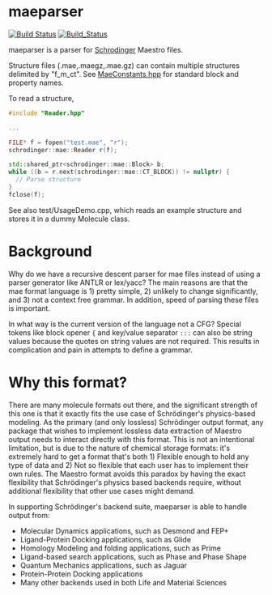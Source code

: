# maeparser
[![Build Status](https://travis-ci.org/schrodinger/maeparser.svg?branch=master)](https://travis-ci.org/schrodinger/maeparser)
[![Build_Status](https://ci.appveyor.com/api/projects/status/github/schrodinger/maeparser?branch=master&svg=true)](https://ci.appveyor.com/project/torcolvin/maeparser)

maeparser is a parser for [Schrodinger](https://www.schrodinger.com/) Maestro
files.

Structure files (.mae,.maegz,.mae.gz) can contain multiple structures
delimited by "f_m_ct".  See [MaeConstants.hpp](MaeConstants.hpp) 
for standard block and property names.

To read a structure,

```C++
#include "Reader.hpp"

...

FILE* f = fopen("test.mae", "r");
schrodinger::mae::Reader r(f);

std::shared_ptr<schrodinger::mae::Block> b;
while ((b = r.next(schrodinger::mae::CT_BLOCK)) != nullptr) {
  // Parse structure
}
fclose(f);
```

See also test/UsageDemo.cpp, which reads an example structure and
stores it in a dummy Molecule class.

Background
==========

Why do we have a recursive descent parser for mae files instead of using a
parser generator like ANTLR or lex/yacc? The main reasons are that the mae
format language is 1) pretty simple, 2) unlikely to change significantly,
and 3) not a context free grammar. In addition, speed of parsing these
files is important.

In what way is the current version of the language not a CFG? Special tokens
like block opener `{` and key/value separator `:::` can also be string
values because the quotes on string values are not required. This results in
complication and pain in attempts to define a grammar.

Why this format?
=================

There are many molecule formats out there, and the significant strength of this
one is that it exactly fits the use case of Schrödinger's physics-based
modeling.  As the primary (and only lossless) Schrödinger output format, any
package that wishes to implement lossless data extraction of Maestro output
needs to interact directly with this format.  This is not an intentional
limitation, but is due to the nature of chemical storage formats: it's
extremely hard to get a format that's both 1) Flexible enough to hold any type
of data and 2) Not so flexible that each user has to implement their own rules.
The Maestro format avoids this paradox by having the exact flexibility
that Schrödinger's physics based backends require, without additional
flexibility that other use cases might demand.

In supporting Schrödinger's backend suite, maeparser is able
to handle output from:
* Molecular Dynamics applications, such as Desmond and FEP+
* Ligand-Protein Docking applications, such as Glide
* Homology Modeling and folding applications, such as Prime
* Ligand-based search applications, such as Phase and Phase Shape
* Quantum Mechanics applications, such as Jaguar
* Protein-Protein Docking applications
* Many other backends used in both Life and Material Sciences
